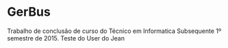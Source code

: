 # GerBus
Trabalho de conclusão de curso do Técnico em Informatica Subsequente 1º semestre de 2015.
Teste do User do Jean
